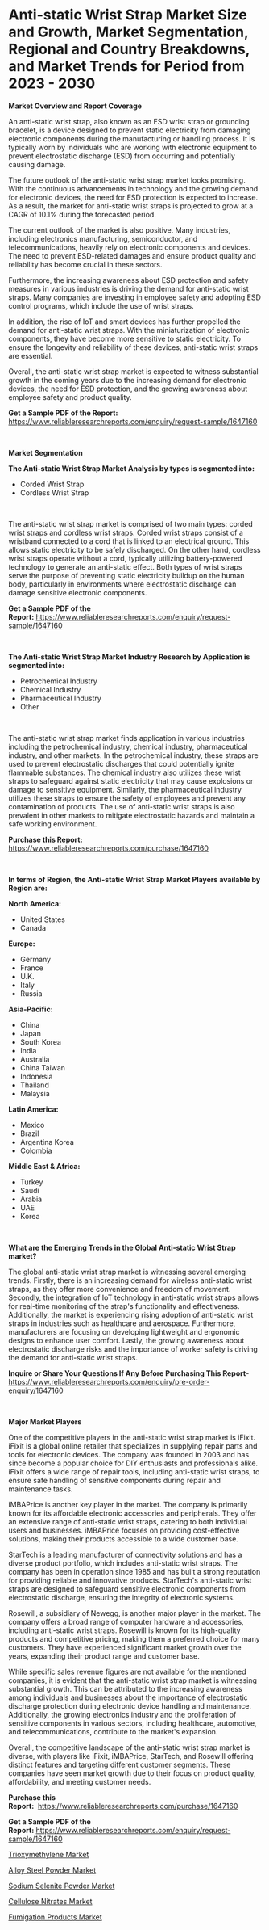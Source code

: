 <p><h1>Anti-static Wrist Strap Market Size and Growth, Market Segmentation, Regional and Country Breakdowns, and Market Trends for Period from 2023 -  2030</h1></p><p><strong>Market Overview and Report Coverage</strong></p>
<p><p>An anti-static wrist strap, also known as an ESD wrist strap or grounding bracelet, is a device designed to prevent static electricity from damaging electronic components during the manufacturing or handling process. It is typically worn by individuals who are working with electronic equipment to prevent electrostatic discharge (ESD) from occurring and potentially causing damage.</p><p>The future outlook of the anti-static wrist strap market looks promising. With the continuous advancements in technology and the growing demand for electronic devices, the need for ESD protection is expected to increase. As a result, the market for anti-static wrist straps is projected to grow at a CAGR of 10.1% during the forecasted period.</p><p>The current outlook of the market is also positive. Many industries, including electronics manufacturing, semiconductor, and telecommunications, heavily rely on electronic components and devices. The need to prevent ESD-related damages and ensure product quality and reliability has become crucial in these sectors.</p><p>Furthermore, the increasing awareness about ESD protection and safety measures in various industries is driving the demand for anti-static wrist straps. Many companies are investing in employee safety and adopting ESD control programs, which include the use of wrist straps.</p><p>In addition, the rise of IoT and smart devices has further propelled the demand for anti-static wrist straps. With the miniaturization of electronic components, they have become more sensitive to static electricity. To ensure the longevity and reliability of these devices, anti-static wrist straps are essential.</p><p>Overall, the anti-static wrist strap market is expected to witness substantial growth in the coming years due to the increasing demand for electronic devices, the need for ESD protection, and the growing awareness about employee safety and product quality.</p></p>
<p><strong>Get a Sample PDF of the Report:</strong> <a href="https://www.reliableresearchreports.com/enquiry/request-sample/1647160">https://www.reliableresearchreports.com/enquiry/request-sample/1647160</a></p>
<p>&nbsp;</p>
<p><strong>Market Segmentation</strong></p>
<p><strong>The Anti-static Wrist Strap Market Analysis by types is segmented into:</strong></p>
<p><ul><li>Corded Wrist Strap</li><li>Cordless Wrist Strap</li></ul></p>
<p>&nbsp;</p>
<p><p>The anti-static wrist strap market is comprised of two main types: corded wrist straps and cordless wrist straps. Corded wrist straps consist of a wristband connected to a cord that is linked to an electrical ground. This allows static electricity to be safely discharged. On the other hand, cordless wrist straps operate without a cord, typically utilizing battery-powered technology to generate an anti-static effect. Both types of wrist straps serve the purpose of preventing static electricity buildup on the human body, particularly in environments where electrostatic discharge can damage sensitive electronic components.</p></p>
<p><strong>Get a Sample PDF of the Report:</strong>&nbsp;<a href="https://www.reliableresearchreports.com/enquiry/request-sample/1647160">https://www.reliableresearchreports.com/enquiry/request-sample/1647160</a></p>
<p>&nbsp;</p>
<p><strong>The Anti-static Wrist Strap Market Industry Research by Application is segmented into:</strong></p>
<p><ul><li>Petrochemical Industry</li><li>Chemical Industry</li><li>Pharmaceutical Industry</li><li>Other</li></ul></p>
<p>&nbsp;</p>
<p><p>The anti-static wrist strap market finds application in various industries including the petrochemical industry, chemical industry, pharmaceutical industry, and other markets. In the petrochemical industry, these straps are used to prevent electrostatic discharges that could potentially ignite flammable substances. The chemical industry also utilizes these wrist straps to safeguard against static electricity that may cause explosions or damage to sensitive equipment. Similarly, the pharmaceutical industry utilizes these straps to ensure the safety of employees and prevent any contamination of products. The use of anti-static wrist straps is also prevalent in other markets to mitigate electrostatic hazards and maintain a safe working environment.</p></p>
<p><strong>Purchase this Report:</strong>&nbsp; <a href="https://www.reliableresearchreports.com/purchase/1647160">https://www.reliableresearchreports.com/purchase/1647160</a></p>
<p>&nbsp;</p>
<p><strong>In terms of Region, the Anti-static Wrist Strap Market Players available by Region are:</strong></p>
<p>
    <p> <strong> North America: </strong>
        <ul>
            <li>United States</li>
            <li>Canada</li>
        </ul>
        </p> 
    <p> <strong> Europe: </strong>
        <ul>
            <li>Germany</li>
            <li>France</li>
            <li>U.K.</li>
            <li>Italy</li>
            <li>Russia</li>
        </ul>
        </p> 
    <p> <strong> Asia-Pacific: </strong>
        <ul>
            <li>China</li>
            <li>Japan</li>
            <li>South Korea</li>
            <li>India</li>
            <li>Australia</li>
            <li>China Taiwan</li>
            <li>Indonesia</li>
            <li>Thailand</li>
            <li>Malaysia</li>
        </ul>
        </p> 
    <p> <strong> Latin America: </strong>
        <ul>
            <li>Mexico</li>
            <li>Brazil</li>
            <li>Argentina Korea</li>
            <li>Colombia</li>
        </ul>
        </p> 
    <p> <strong> Middle East & Africa: </strong>
        <ul>
            <li>Turkey</li>
            <li>Saudi</li>
            <li>Arabia</li>
            <li>UAE</li>
            <li>Korea</li>
        </ul>
    </p>
    </p>
<p>&nbsp;</p>
<p><strong>What are the Emerging Trends in the Global Anti-static Wrist Strap market?</strong></p>
<p><p>The global anti-static wrist strap market is witnessing several emerging trends. Firstly, there is an increasing demand for wireless anti-static wrist straps, as they offer more convenience and freedom of movement. Secondly, the integration of IoT technology in anti-static wrist straps allows for real-time monitoring of the strap's functionality and effectiveness. Additionally, the market is experiencing rising adoption of anti-static wrist straps in industries such as healthcare and aerospace. Furthermore, manufacturers are focusing on developing lightweight and ergonomic designs to enhance user comfort. Lastly, the growing awareness about electrostatic discharge risks and the importance of worker safety is driving the demand for anti-static wrist straps.</p></p>
<p><strong>Inquire or Share Your Questions If Any Before Purchasing This Report</strong>- <a href="https://www.reliableresearchreports.com/enquiry/pre-order-enquiry/1647160">https://www.reliableresearchreports.com/enquiry/pre-order-enquiry/1647160</a></p>
<p>&nbsp;</p>
<p><strong>Major Market Players</strong></p>
<p><p>One of the competitive players in the anti-static wrist strap market is iFixit. iFixit is a global online retailer that specializes in supplying repair parts and tools for electronic devices. The company was founded in 2003 and has since become a popular choice for DIY enthusiasts and professionals alike. iFixit offers a wide range of repair tools, including anti-static wrist straps, to ensure safe handling of sensitive components during repair and maintenance tasks.</p><p>iMBAPrice is another key player in the market. The company is primarily known for its affordable electronic accessories and peripherals. They offer an extensive range of anti-static wrist straps, catering to both individual users and businesses. iMBAPrice focuses on providing cost-effective solutions, making their products accessible to a wide customer base.</p><p>StarTech is a leading manufacturer of connectivity solutions and has a diverse product portfolio, which includes anti-static wrist straps. The company has been in operation since 1985 and has built a strong reputation for providing reliable and innovative products. StarTech's anti-static wrist straps are designed to safeguard sensitive electronic components from electrostatic discharge, ensuring the integrity of electronic systems.</p><p>Rosewill, a subsidiary of Newegg, is another major player in the market. The company offers a broad range of computer hardware and accessories, including anti-static wrist straps. Rosewill is known for its high-quality products and competitive pricing, making them a preferred choice for many customers. They have experienced significant market growth over the years, expanding their product range and customer base.</p><p>While specific sales revenue figures are not available for the mentioned companies, it is evident that the anti-static wrist strap market is witnessing substantial growth. This can be attributed to the increasing awareness among individuals and businesses about the importance of electrostatic discharge protection during electronic device handling and maintenance. Additionally, the growing electronics industry and the proliferation of sensitive components in various sectors, including healthcare, automotive, and telecommunications, contribute to the market's expansion.</p><p>Overall, the competitive landscape of the anti-static wrist strap market is diverse, with players like iFixit, iMBAPrice, StarTech, and Rosewill offering distinct features and targeting different customer segments. These companies have seen market growth due to their focus on product quality, affordability, and meeting customer needs.</p></p>
<p><strong>Purchase this Report:</strong>&nbsp;&nbsp;<a href="https://www.reliableresearchreports.com/purchase/1647160">https://www.reliableresearchreports.com/purchase/1647160</a></p>
<p></p>
<p><strong>Get a Sample PDF of the Report:</strong>&nbsp;<a href="https://www.reliableresearchreports.com/enquiry/request-sample/1647160">https://www.reliableresearchreports.com/enquiry/request-sample/1647160</a></p>
<p><p><a href="https://medium.com/@sylvanfahey/trioxymethylene-market-analysis-and-sze-forecasted-for-period-from-2023-to-2030-4fd16763b90d">Trioxymethylene Market</a></p><p><a href="https://medium.com/@ulicesdoyle2023/decoding-alloy-steel-powder-market-metrics-market-share-trends-and-growth-patterns-f5ff472b9afe">Alloy Steel Powder Market</a></p><p><a href="https://medium.com/@juliusadams1991/sodium-selenite-powder-market-share-evolution-and-market-growth-trends-2023-2030-6dd8365c1e01">Sodium Selenite Powder Market</a></p><p><a href="https://medium.com/@walkersipes1943/analyzing-cellulose-nitrates-market-global-industry-perspective-and-forecast-2023-to-2030-5547af258737">Cellulose Nitrates Market</a></p><p><a href="https://medium.com/@shaniekunze/fumigation-products-market-insights-into-market-cagr-market-trends-and-growth-strategies-ca6a893b06aa">Fumigation Products Market</a></p></p>
